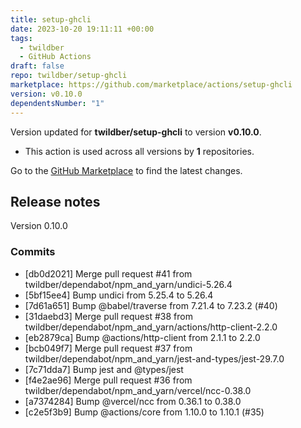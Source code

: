 ```yaml
---
title: setup-ghcli
date: 2023-10-20 19:11:11 +00:00
tags:
  - twildber
  - GitHub Actions
draft: false
repo: twildber/setup-ghcli
marketplace: https://github.com/marketplace/actions/setup-ghcli
version: v0.10.0
dependentsNumber: "1"
---
```



Version updated for **twildber/setup-ghcli** to version **v0.10.0**.
- This action is used across all versions by **1** repositories.

Go to the [GitHub Marketplace](https://github.com/marketplace/actions/setup-ghcli) to find the latest changes.

## Release notes

Version 0.10.0

### Commits

- [db0d2021] Merge pull request #41 from twildber/dependabot/npm_and_yarn/undici-5.26.4
- [5bf15ee4] Bump undici from 5.25.4 to 5.26.4
- [7d61a651] Bump @babel/traverse from 7.21.4 to 7.23.2 (#40)
- [31daebd3] Merge pull request #38 from twildber/dependabot/npm_and_yarn/actions/http-client-2.2.0
- [eb2879ca] Bump @actions/http-client from 2.1.1 to 2.2.0
- [bcb049f7] Merge pull request #37 from twildber/dependabot/npm_and_yarn/jest-and-types/jest-29.7.0
- [7c71dda7] Bump jest and @types/jest
- [f4e2ae96] Merge pull request #36 from twildber/dependabot/npm_and_yarn/vercel/ncc-0.38.0
- [a7374284] Bump @vercel/ncc from 0.36.1 to 0.38.0
- [c2e5f3b9] Bump @actions/core from 1.10.0 to 1.10.1 (#35)

